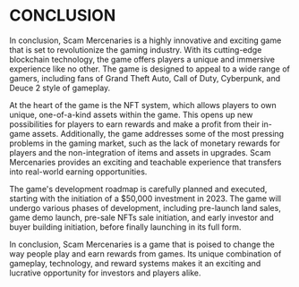 # CONCLUSION

In conclusion, Scam Mercenaries is a highly innovative and exciting game that is set to revolutionize the gaming industry. With its cutting-edge blockchain technology, the game offers players a unique and immersive experience like no other. The game is designed to appeal to a wide range of gamers, including fans of Grand Theft Auto, Call of Duty, Cyberpunk, and Deuce 2 style of gameplay.

At the heart of the game is the NFT system, which allows players to own unique, one-of-a-kind assets within the game. This opens up new possibilities for players to earn rewards and make a profit from their in-game assets. Additionally, the game addresses some of the most pressing problems in the gaming market, such as the lack of monetary rewards for players and the non-integration of items and assets in upgrades. Scam Mercenaries provides an exciting and teachable experience that transfers into real-world earning opportunities.

The game's development roadmap is carefully planned and executed, starting with the initiation of a $50,000 investment in 2023. The game will undergo various phases of development, including pre-launch land sales, game demo launch, pre-sale NFTs sale initiation, and early investor and buyer building initiation, before finally launching in its full form.

In conclusion, Scam Mercenaries is a game that is poised to change the way people play and earn rewards from games. Its unique combination of gameplay, technology, and reward systems makes it an exciting and lucrative opportunity for investors and players alike.


